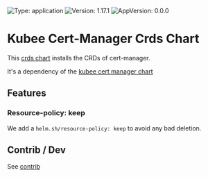 

[//]: # (README.md generated by gotmpl. DO NOT EDIT.)

![Type: application](https://img.shields.io/badge/Type-application-informational?style=flat-square) ![Version: 1.17.1](https://img.shields.io/badge/Version-1.17.1-informational?style=flat-square) ![AppVersion: 0.0.0](https://img.shields.io/badge/AppVersion-0.0.0-informational?style=flat-square)

# Kubee Cert-Manager Crds Chart

This [crds chart](https://github.com/EraldyHq/kubee/blob/main/docs/site/crds-chart.md) installs the CRDs of cert-manager.

It's a dependency of the [kubee cert manager chart](../cert-manager/README.md)

## Features

### Resource-policy: keep

We add a `helm.sh/resource-policy: keep` to avoid any bad deletion.

## Contrib / Dev

See [contrib](contrib/contrib.md)

